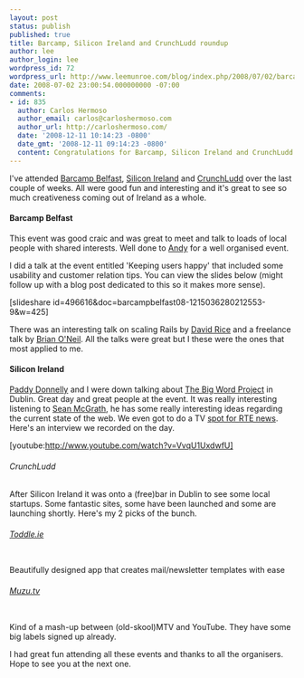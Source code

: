 ```yaml
---
layout: post
status: publish
published: true
title: Barcamp, Silicon Ireland and CrunchLudd roundup
author: lee
author_login: lee
wordpress_id: 72
wordpress_url: http://www.leemunroe.com/blog/index.php/2008/07/02/barcamp-silicon-ireland-and-crunchludd-roundup/
date: 2008-07-02 23:00:54.000000000 -07:00
comments:
- id: 835
  author: Carlos Hermoso
  author_email: carlos@carloshermoso.com
  author_url: http://carloshermoso.com/
  date: '2008-12-11 10:14:23 -0800'
  date_gmt: '2008-12-11 09:14:23 -0800'
  content: Congratulations for Barcamp, Silicon Ireland and CrunchLudd
---
```

I've attended <a href="http://barcamp.pbwiki.com/BarCampBelfast">Barcamp Belfast</a>, <a href="http://siliconireland.blogspot.com/">Silicon Ireland</a> and <a href="http://www.techludd.com/">CrunchLudd</a> over the last couple of weeks. All were good fun and interesting and it's great to see so much creativeness coming out of Ireland as a whole.
<h4>Barcamp Belfast</h4>
This event was good craic and was great to meet and talk to loads of local people with shared interests. Well done to <a href="http://goodonpaper.org">Andy</a> for a well organised event.

I did a talk at the event entitled 'Keeping users happy' that included some usability and customer relation tips. You can view the slides below (might follow up with a blog post dedicated to this so it makes more sense).

<!--more-->
<p>[slideshare id=496616&amp;doc=barcampbelfast08-1215036280212553-9&amp;w=425]</p>

There was an interesting talk on scaling Rails by <a href="http://www.davidjrice.co.uk/">David Rice</a> and a freelance talk by <a href="http://www.freshideas.ie/">Brian O'Neil</a>. All the talks were great but I these were the ones that most applied to me.
<h4>Silicon Ireland</h4>
<a href="http://www.paddydonnelly.net">Paddy Donnelly</a> and I were down talking about <a href="http://www.thebigwordproject.com">The Big Word Project</a> in Dublin. Great day and great people at the event. It was really interesting listening to <a href="http://seanmcgrath.blogspot.com">Sean McGrath</a>, he has some really interesting ideas regarding the current state of the web. We even got to do a TV <a href="http://www.rte.ie/news/2008/0627/newsspecial.html">spot for RTE news</a>. Here's an interview we recorded on the day.

[youtube:http://www.youtube.com/watch?v=VvqU1UxdwfU]
<h6>CrunchLudd</h6>
After Silicon Ireland it was onto a (free)bar in Dublin to see some local startups. Some fantastic sites, some have been launched and some are launching shortly. Here's my 2 picks of the bunch.
<h6><a href="http://www.toddle.ie">Toddle.ie</a></h6>
<p><a href="http://www.toddle.ie"><img src="http://www.leemunroe.com/wp-content/uploads/2008/07/toddle.jpg" alt="" /></a></p>
<p>Beautifully designed app that creates mail/newsletter templates with ease</p>

<h6><a href="http://www.muzu.tv">Muzu.tv</a></h6>
<p><a href="http://www.muzu.tv"><img src="http://www.leemunroe.com/wp-content/uploads/2008/07/muzu.jpg" alt="" /></a></p>
<p>Kind of a mash-up between (old-skool)MTV and YouTube. They have some big labels signed up already.</p>
<p>I had great fun attending all these events and thanks to all the organisers. Hope to see you at the next one.</p>
